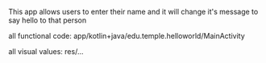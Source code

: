 This app allows users to enter their name and it will change it's message to say hello to that person

all functional code: app/kotlin+java/edu.temple.helloworld/MainActivity

all visual values: res/...

